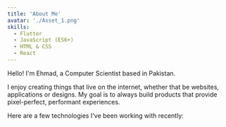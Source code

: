 ```yaml
---
title: 'About Me'
avatar: './Asset_1.png'
skills:
  - Flutter
  - JavaScript (ES6+)
  - HTML & CSS
  - React
---
```


Hello! I'm Ehmad, a Computer Scientist based in Pakistan.

I enjoy creating things that live on the internet, whether that be websites, applications or designs. My goal is to always build products that provide pixel-perfect, performant experiences.

Here are a few technologies I've been working with recently:
